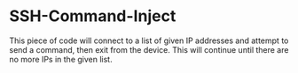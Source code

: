 # SSH-Command-Inject
This piece of code will connect to a list of given IP addresses and attempt to send a command, then exit from the device. This will continue until there are no more IPs in the given list.
